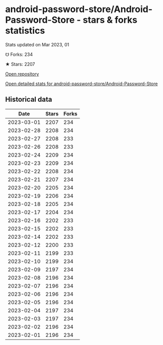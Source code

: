 # android-password-store/Android-Password-Store - stars & forks statistics

Stats updated on Mar 2023, 01

☋ Forks: 234

★ Stars: 2207

[Open repository](https://github.com/android-password-store/Android-Password-Store)

[Open detailed stats for android-password-store/Android-Password-Store](https://reviewgithub.com/rep/android-password-store/Android-Password-Store)

## Historical data
| Date | Stars | Forks |
|------|-------|-------|
| 2023-03-01 | 2207 | 234 | 
| 2023-02-28 | 2208 | 234 | 
| 2023-02-27 | 2208 | 233 | 
| 2023-02-26 | 2208 | 233 | 
| 2023-02-24 | 2209 | 234 | 
| 2023-02-23 | 2209 | 234 | 
| 2023-02-22 | 2208 | 234 | 
| 2023-02-21 | 2207 | 234 | 
| 2023-02-20 | 2205 | 234 | 
| 2023-02-19 | 2206 | 234 | 
| 2023-02-18 | 2205 | 234 | 
| 2023-02-17 | 2204 | 234 | 
| 2023-02-16 | 2202 | 233 | 
| 2023-02-15 | 2202 | 233 | 
| 2023-02-14 | 2202 | 233 | 
| 2023-02-12 | 2200 | 233 | 
| 2023-02-11 | 2199 | 233 | 
| 2023-02-10 | 2199 | 234 | 
| 2023-02-09 | 2197 | 234 | 
| 2023-02-08 | 2196 | 234 | 
| 2023-02-07 | 2196 | 234 | 
| 2023-02-06 | 2196 | 234 | 
| 2023-02-05 | 2196 | 234 | 
| 2023-02-04 | 2197 | 234 | 
| 2023-02-03 | 2197 | 234 | 
| 2023-02-02 | 2196 | 234 | 
| 2023-02-01 | 2196 | 234 | 

